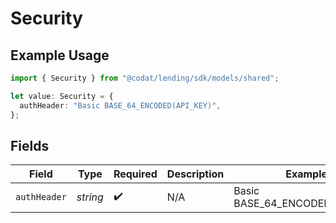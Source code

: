 # Security

## Example Usage

```typescript
import { Security } from "@codat/lending/sdk/models/shared";

let value: Security = {
  authHeader: "Basic BASE_64_ENCODED(API_KEY)",
};
```

## Fields

| Field                          | Type                           | Required                       | Description                    | Example                        |
| ------------------------------ | ------------------------------ | ------------------------------ | ------------------------------ | ------------------------------ |
| `authHeader`                   | *string*                       | :heavy_check_mark:             | N/A                            | Basic BASE_64_ENCODED(API_KEY) |